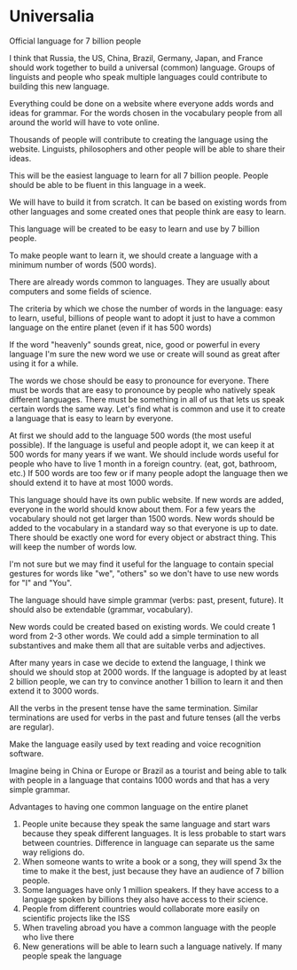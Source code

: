 # Universalia
Official language for 7 billion people


I think that Russia, the US, China, Brazil, Germany, Japan, and France should work together to build a universal (common) language. Groups of linguists and people who speak multiple languages could contribute to building this new language.

Everything could be done on a website where everyone adds words and ideas for grammar. For the words chosen in the vocabulary people from all around the world will have to vote online.

Thousands of people will contribute to creating the language using the website. Linguists, philosophers and other people will be able to share their ideas.

This will be the easiest language to learn for all 7 billion people.
People should be able to be fluent in this language in a week.

We will have to build it from scratch. It can be based on existing words from other languages and some created ones that people think are easy to learn.

This language will be created to be easy to learn and use by 7 billion people.

To make people want to learn it, we should create a language with a minimum number of words (500 words).

There are already words common to languages. They are usually about computers and some fields of science.

The criteria by which we chose the number of words in the language: easy to learn, useful, billions of people want to adopt it just to have a common language on the entire planet (even if it has 500 words)

If the word "heavenly" sounds great, nice, good or powerful in every language I'm sure the new word we use or create will sound as great after using it for a while.

The words we chose should be easy to pronounce for everyone. There must be words that are easy to pronounce by people who natively speak different languages. There must be something in all of us that lets us speak certain words the same way. Let's find what is common and use it to create a language that is easy to learn by everyone.

At first we should add to the language 500 words (the most useful possible). If the language is useful and people adopt it, we can keep it at 500 words for many years if we want.
We should include words useful for people who have to live 1 month in a foreign country. (eat, got, bathroom, etc.)
If 500 words are too few or if many people adopt the language then we should extend it to have at most 1000 words.

This language should have its own public website. If new words are added, everyone in the world should know about them. For a few years the vocabulary should not get larger than 1500 words.
New words should be added to the vocabulary in a standard way so that everyone is up to date.
There should be exactly one word for every object or abstract thing. This will keep the number of words low.

I'm not sure but we may find it useful for the language to contain special gestures for words like "we", "others" so we don't have to use new words for "I" and "You".

The language should have simple grammar (verbs: past, present, future). It should also be extendable (grammar, vocabulary).

New words could be created based on existing words. We could create 1 word from 2-3 other words. We could add a simple termination to all substantives and make them all that are suitable verbs and adjectives.

After many years in case we decide to extend the language, I think we should we should stop at 2000 words.
If the language is adopted by at least 2 billion people, we can try to convince another 1 billion to learn it and then extend it to 3000 words.

All the verbs in the present tense have the same termination. Similar terminations are used for verbs in the past and future tenses (all the verbs are regular).

Make the language easily used by text reading and voice recognition software.

Imagine being in China or Europe or Brazil as a tourist and being able to talk with people in a language that contains 1000 words and that has a very simple grammar.

Advantages to having one common language on the entire planet

1. People unite because they speak the same language and start wars because they speak different languages. It is less probable to start wars between countries. Difference in language can separate us the same way religions do.
2. When someone wants to write a book or a song, they will spend 3x the time to make it the best, just because they have an audience of 7 billion people.
3. Some languages have only 1 million speakers. If they have access to a language spoken by billions they also have access to their science.
4. People from different countries would collaborate more easily on scientific projects like the ISS
5. When traveling abroad you have a common language with the people who live there
4. New generations will be able to learn such a language natively. If many people speak the language